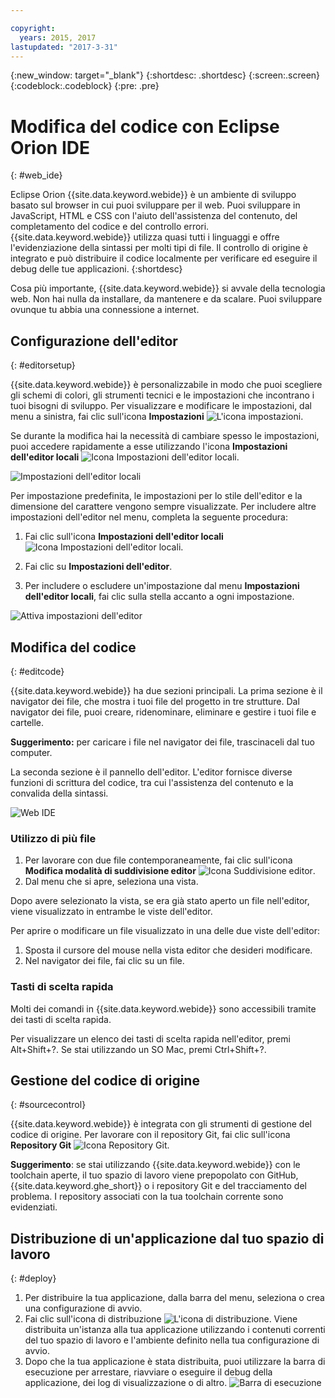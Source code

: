 ```yaml
---

copyright:
  years: 2015, 2017
lastupdated: "2017-3-31"
---
```


{:new_window: target="_blank"}
{:shortdesc: .shortdesc}
{:screen:.screen}
{:codeblock:.codeblock}
{:pre: .pre}

# Modifica del codice con Eclipse Orion IDE
{: #web_ide}

Eclipse Orion {{site.data.keyword.webide}} è un ambiente di sviluppo basato sul browser in cui puoi sviluppare per il web. Puoi sviluppare in JavaScript, HTML e CSS con l'aiuto dell'assistenza del contenuto, del completamento del codice e del controllo errori. {{site.data.keyword.webide}} utilizza quasi tutti i linguaggi e offre l'evidenziazione della sintassi per molti tipi di file. Il controllo di origine è integrato e può distribuire il codice localmente per verificare ed eseguire il debug delle tue applicazioni.
{:shortdesc}

Cosa più importante, {{site.data.keyword.webide}} si avvale della tecnologia web. Non hai nulla da installare, da mantenere e da scalare. Puoi sviluppare ovunque tu abbia una connessione a internet.

## Configurazione dell'editor
{: #editorsetup}

{{site.data.keyword.webide}} è personalizzabile in modo che puoi scegliere gli schemi di colori, gli strumenti tecnici e le impostazioni che incontrano i tuoi bisogni di sviluppo. Per visualizzare e modificare le impostazioni, dal menu a sinistra, fai clic sull'icona **Impostazioni** <img class="inline" src="images/webide_settings_icon_light_small.png"  alt="L'icona impostazioni">.

Se durante la modifica hai la necessità di cambiare spesso le impostazioni, puoi accedere rapidamente a esse utilizzando l'icona **Impostazioni dell'editor locali** <img class="inline" src="images/webide_local_settings_icon_light_small.png"  alt="Icona Impostazioni dell'editor locali">. 

![Impostazioni dell'editor locali](images/webide_local_editor_settings_light.png)

Per impostazione predefinita, le impostazioni per lo stile dell'editor e la dimensione del carattere vengono sempre visualizzate. Per includere altre impostazioni dell'editor nel menu, completa la seguente procedura:

1. Fai clic sull'icona **Impostazioni dell'editor locali** <img class="inline" src="images/webide_local_settings_icon_light_small.png"  alt="Icona Impostazioni dell'editor locali">.

2. Fai clic su **Impostazioni dell'editor**.

3. Per includere o escludere un'impostazione dal menu **Impostazioni dell'editor locali**, fai clic sulla stella accanto a ogni impostazione. 

![Attiva impostazioni dell'editor](images/webide_editor_settings_toggle_light.png)


## Modifica del codice
{: #editcode}

{{site.data.keyword.webide}} ha due sezioni principali. La prima sezione è il navigator dei file, che mostra i tuoi file del progetto in tre strutture. Dal navigator dei file, puoi creare, ridenominare, eliminare e gestire i tuoi file e cartelle.

**Suggerimento:** per caricare i file nel navigator dei file, trascinaceli dal tuo computer.

La seconda sezione è il pannello dell'editor. L'editor fornisce diverse funzioni di scrittura del codice, tra cui l'assistenza del contenuto e la convalida della sintassi.

![Web IDE](images/webide_light.png)

### Utilizzo di più file
1. Per lavorare con due file contemporaneamente, fai clic sull'icona **Modifica modalità di suddivisione editor** <img class="inline" src="images/webide_split_editor_icon_light_small.png"  alt="Icona Suddivisione editor">.
2. Dal menu che si apre, seleziona una vista.

 Dopo avere selezionato la vista, se era già stato aperto un file nell'editor, viene visualizzato in entrambe le viste dell'editor.

 Per aprire o modificare un file visualizzato in una delle due viste dell'editor:
 1. Sposta il cursore del mouse nella vista editor che desideri modificare.
 2. Nel navigator dei file, fai clic su un file.

### Tasti di scelta rapida
Molti dei comandi in {{site.data.keyword.webide}} sono accessibili tramite dei tasti di scelta rapida.

Per visualizzare un elenco dei tasti di scelta rapida nell'editor, premi Alt+Shift+?. Se stai utilizzando un SO Mac, premi Ctrl+Shift+?.

## Gestione del codice di origine
{: #sourcecontrol}

{{site.data.keyword.webide}} è integrata con gli strumenti di gestione del codice di origine. Per lavorare con il repository Git, fai clic sull'icona **Repository Git** <img class="inline" src="images/webide_git_icon_light_small.png"  alt="Icona Repository Git">. 

 **Suggerimento**: se stai utilizzando {{site.data.keyword.webide}} con le toolchain aperte, il tuo spazio di lavoro viene prepopolato con GitHub,  {{site.data.keyword.ghe_short}} o i repository Git e del tracciamento del problema. I repository associati con la tua toolchain corrente sono evidenziati.


## Distribuzione di un'applicazione dal tuo spazio di lavoro
{: #deploy}

1. Per distribuire la tua applicazione, dalla barra del menu, seleziona o crea una configurazione di avvio. 
1. Fai clic sull'icona di distribuzione <img class="inline" src="images/webide_deploy_button_light_small.png"  alt="L'icona di distribuzione">. Viene distribuita un'istanza alla tua applicazione utilizzando i contenuti correnti del tuo spazio di lavoro e l'ambiente definito nella tua configurazione di avvio. 
2. Dopo che la tua applicazione è stata distribuita, puoi utilizzare la barra di esecuzione per arrestare, riavviare o eseguire il debug della applicazione, dei log di visualizzazione o di altro.
![Barra di esecuzione](images/webide_runbar_light.png)    

<!-- 3/6/2016: bl commands don't work with V2/CD 
## Editing outside of the {{site.data.keyword.webide}}
{: #editlocal}

To use an editor besides the {{site.data.keyword.webide}}, set up {{site.data.keyword.Bluemix_live}} so that you can work directly with your project files in any tool. {{site.data.keyword.Bluemix_live_notm}} is a command-line application that synchronizes the changes in your local file system with your cloud workspace in {{site.data.keyword.jazzhub}}. 

### Before you begin 

Download and install the [{{site.data.keyword.Bluemix_live_notm}} command-line interface![External link icon](../../icons/launch-glyph.svg "External link icon")](http://livesyncdownload.ng.bluemix.net){: new_window}.

### Synchronizing your local environment with {{site.data.keyword.Bluemix_notm}}
{: #edit_local_download}

1. Open a command-line window.
2. Sign in to {{site.data.keyword.Bluemix_notm}}:

	```
	bl login
	```
	{: pre}

3. When you are prompted, enter your IBMid and password.
4. View a list of your {{site.data.keyword.Bluemix_notm}} projects: 

	```
	bl projects
	```
	{: pre}

4. Synchronize your local environment with your project on {{site.data.keyword.Bluemix_notm}}:

	```
	bl sync projectName
	```
	{: pre}

where `projectName` is your {{site.data.keyword.Bluemix_notm}} app's name.

When you are finished editing, enter `q` to end synchronization.

### Enabling the Desktop Sync feature to edit code locally

The Desktop Sync feature is like Live Edit mode for the command line. You need the Desktop Sync feature to debug on the command line.
1. In another command-line window, enable the Desktop Sync feature:

	```
	cd localDirectory
	bl start
	```
	{: codeblock}

2. Use the launch configuration that you created in the {{site.data.keyword.webide}}. After you select the launch configuration, the Desktop Sync feature is enabled in your local environment. In the command-line window that you just opened, you can view the app's URL, the debug URL, the manage URL, and view the {{site.data.keyword.Bluemix_live_notm}} state.

3. Refresh the browser and verify that you can see the changes that you saved to static files in the local workspace. 

### Disabling the Desktop Sync feature

1. In the second command-line window, enter `bl stop`.
2. In the first command-line window, enter `q`.

--> 
